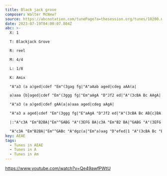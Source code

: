 ```yaml
---
title: Black jack grove
composer: Walter McNew?
source: https://abcnotation.com/tunePage?a=thesession.org/tunes/10200.no-ext/0001
date: 2023-07-19T04:00:07.804Z
abc: >-
  X: 1

  T: Blackjack Grove

  R: reel

  M: 4/4

  L: 1/8

  K: Amix

  "A"a3 (a a)ged|cdef "Em"(3gag fg|"A"aAab aged|cdeg aAA(a|

  a)aaa {b}aged|cdef "Em"(3ggg fg|"Em"aAgA "D"Jf2 ed|"A"(3cBA Bc AAgA|

  "A"a3 (a a)ged|cdef gAA(a|a)aaa aged|cdeg aAgA|

  "A"a3 a aged|cdef "Em"(3ggg fg|"E"aAgA "D"Jf2 ed|"A"(3cBA Bc AB{c}BA|

  |:"A"c3A "Em"B2BA|"Em"^GABG "A"(3EFG BA|c3A "Em"B2 BA|^GABG "A"(3EFG GA|

  "A"c3A "Em"B2BA|"Em"^GABc "A"dgz(a|"Em"a)aag "D"efed|1 "A"(3cBA Bc "Em"ABBB:|2 "A"(3cBA Bc Agza||
key: AEAE
tags:
  - Tunes in AEAE
  - Tunes in A
  - Tunes in Am
---
```

https://www.youtube.com/watch?v=Qe49awfPWtU